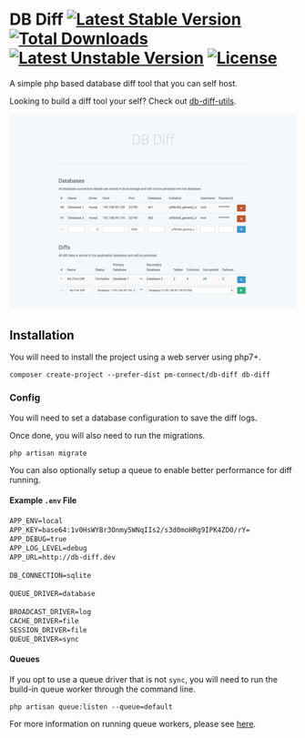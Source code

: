 # DB Diff [![Latest Stable Version](https://poser.pugx.org/pm-connect/db-diff/v/stable)](https://packagist.org/packages/pm-connect/db-diff) [![Total Downloads](https://poser.pugx.org/pm-connect/db-diff/downloads.svg)](https://packagist.org/packages/pm-connect/db-diff) [![Latest Unstable Version](https://poser.pugx.org/pm-connect/db-diff/v/unstable.svg)](https://packagist.org/packages/pm-connect/db-diff) [![License](https://poser.pugx.org/pm-connect/db-diff/license.svg)](https://packagist.org/packages/pm-connect/db-diff)

A simple php based database diff tool that you can self host.

Looking to build a diff tool your self? Check out [db-diff-utils](https://github.com/PM-Connect/db-diff-utils).

[![DB Diff](https://raw.githubusercontent.com/PM-Connect/db-diff/master/public/img/db-diff.png)](https://github.com/PM-Connect/db-diff)

## Installation

You will need to install the project using a web server using php7+.

```
composer create-project --prefer-dist pm-connect/db-diff db-diff
```

### Config

You will need to set a database configuration to save the diff logs.

Once done, you will also need to run the migrations.

```
php artisan migrate
```

You can also optionally setup a queue to enable better performance for diff running.

#### Example `.env` File

```
APP_ENV=local
APP_KEY=base64:1v0HsWYBr3Onmy5WNqIIs2/s3d0moHRg9IPK4ZD0/rY=
APP_DEBUG=true
APP_LOG_LEVEL=debug
APP_URL=http://db-diff.dev

DB_CONNECTION=sqlite

QUEUE_DRIVER=database

BROADCAST_DRIVER=log
CACHE_DRIVER=file
SESSION_DRIVER=file
QUEUE_DRIVER=sync
```

#### Queues

If you opt to use a queue driver that is not `sync`, you will need to run the build-in queue worker through the command line.

```
php artisan queue:listen --queue=default
```

For more information on running queue workers, please see [here](https://laravel.com/docs/5.3/queues#running-the-queue-worker).

